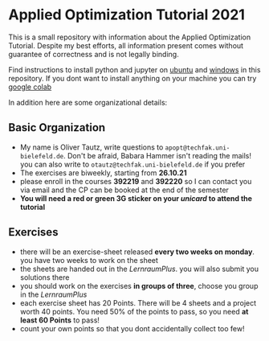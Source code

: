 # Applied Optimization Tutorial 2021

This is a small repository with information about the Applied Optimization Tutorial. Despite my best efforts, all information present comes without guarantee of correctness and is not legally binding.

Find instructions to install python and jupyter on [ubuntu](https://github.com/Oliver-Tautz/apopt_tut21/blob/f0e863c4dcfc02604f7361eea9a547e4a646f131/python_on_ubuntu.md) and [windows](https://github.com/Oliver-Tautz/apopt_tut21/blob/f0e863c4dcfc02604f7361eea9a547e4a646f131/python_windows.md) in this repository. If you dont want to install anything on your machine you can try [google colab](https://colab.research.google.com/)


In addition here are some organizational details:


## Basic Organization

* My name is Oliver Tautz, write questions to `apopt@techfak.uni-bielefeld.de`. Don't be afraid, Babara Hammer isn't reading the mails! you can also write to `otautz@techfak.uni-bielefeld.de` if you prefer 
* The exercises are biweekly, starting from **26.10.21**
* please enroll in the courses **392219** and **392220** so I can contact you via email and the CP can be booked at the end of the semester
* **You will need a red or green 3G sticker on your *unicard* to attend the tutorial**


## Exercises

* there will be an exercise-sheet released **every two weeks on monday**. you have two weeks to work on the sheet
* the sheets are handed out in the *LernraumPlus*. you will also submit you solutions there
* you should work on the exercises **in groups of three**, choose you group in the *LernraumPlus*
* each exercise sheet has 20 Points. There will be 4 sheets and a project worth 40 points. You need 50% of the points to pass, so you need **at least 60 Points** to pass!
* count your own points so that you dont accidentally collect too few!
